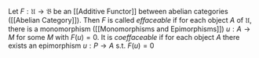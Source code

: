 Let $F:\mathfrak{U}\rightarrow \mathfrak{B}$ be an [[Additive Functor]] between abelian categories ([[Abelian Category]]). Then $F$ is called *effaceable* if for each object $A$ of $\mathfrak{U}$, there is a monomorphism ([[Monomorphisms and Epimorphisms]]) $u:A\rightarrow M$ for some $M$ with $F(u) = 0$.
It is *coeffaceable* if for each object $A$ there exists an epimorphism $u:P\rightarrow A$ s.t. $F(u) = 0$